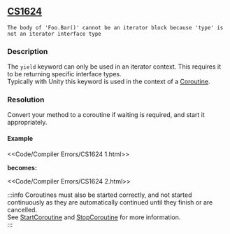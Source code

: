 ## [CS1624](https://docs.microsoft.com/en-us/dotnet/csharp/misc/cs1624)

```
The body of 'Foo.Bar()' cannot be an iterator block because 'type' is not an iterator interface type
```

### Description

The `yield` keyword can only be used in an iterator context. This requires it to be returning specific interface types.  
Typically with Unity this keyword is used in the context of a [Coroutine](https://docs.unity3d.com/Manual/Coroutines.html).  

### Resolution

Convert your method to a coroutine if waiting is required, and start it appropriately.  

#### Example
<<Code/Compiler Errors/CS1624 1.html>>  

**becomes:**

<<Code/Compiler Errors/CS1624 2.html>>  

:::info
Coroutines must also be started correctly, and not started continuously as they are automatically continued until they finish or are cancelled.  
See [StartCoroutine](../../Coroutines/StartCoroutine.md) and [StopCoroutine](../../Coroutines/StopCoroutine.md) for more information.  
:::